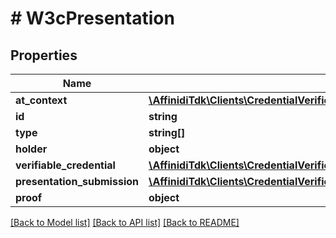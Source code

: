 # # W3cPresentation

## Properties

Name | Type | Description | Notes
------------ | ------------- | ------------- | -------------
**at_context** | [**\AffinidiTdk\Clients\CredentialVerificationClient\Model\W3cPresentationContext**](W3cPresentationContext.md) |  |
**id** | **string** |  | [optional]
**type** | **string[]** |  |
**holder** | **object** |  |
**verifiable_credential** | [**\AffinidiTdk\Clients\CredentialVerificationClient\Model\W3cCredential[]**](W3cCredential.md) |  |
**presentation_submission** | [**\AffinidiTdk\Clients\CredentialVerificationClient\Model\PresentationSubmission**](PresentationSubmission.md) |  | [optional]
**proof** | **object** |  |

[[Back to Model list]](../../README.md#models) [[Back to API list]](../../README.md#endpoints) [[Back to README]](../../README.md)
